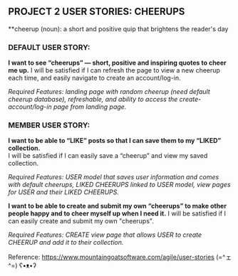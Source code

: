 ## PROJECT 2 USER STORIES: CHEERUPS

**cheerup (noun): a short and positive quip that brightens the reader's day

### DEFAULT USER STORY:

**I want to see “cheerups” — short, positive and inspiring quotes to cheer me up.** 
I will be satisfied if I can refresh the page to view a new cheerup each time, and easily navigate to create an account/log-in. 

*Required Features: landing page with random cheerup (need default cheerup database), refreshable, and ability to access the create-account/log-in page from landing page.* 

### MEMBER USER STORY:

**I want to be able to “LIKE” posts so that I can save them to my “LIKED” collection.**  
I will be satisfied if I can easily save a “cheerup” and view my saved collection.

*Required Features: USER model that saves user information and comes with default cheerups, LIKED CHEERUPS linked to USER model, view pages for USER and their LIKED CHEERUPS.*

**I want to be able to create and submit my own “cheerups” to make other people happy and to cheer myself up when I need it.** 
I will be satisfied if I can easily create and submit my own "cheerups".

*Required Features: CREATE view page that allows USER to create CHEERUP and add it to their collection.*


Reference: https://www.mountaingoatsoftware.com/agile/user-stories
(=^ェ^=) ʕ•ᴥ•ʔ

